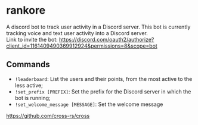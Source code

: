 # rankore
A discord bot to track user activity in a Discord server.
This bot is currently tracking voice and text user activity into a Discord server.<br>
Link to invite the bot: https://discord.com/oauth2/authorize?client_id=1161409490369912924&permissions=8&scope=bot
## Commands
- `!leaderboard`: List the users and their points, from the most active to the less active;
- `!set_prefix [PREFIX]`: Set the prefix for the Discord server in which the bot is running;
- `!set_welcome_message [MESSAGE]`: Set the welcome message

https://github.com/cross-rs/cross

